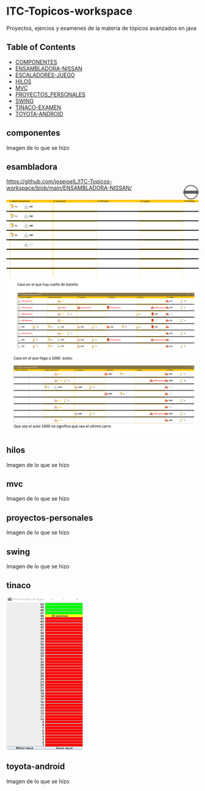 # ITC-Topicos-workspace
Proyectos, ejercios y examenes de la materia de tópicos avanzados en java

## Table of Contents


* [COMPONENTES](#componentes)
* [ENSAMBLADORA-NISSAN](#esambladora)
* [ESCALADORES-JUEGO](#escaladores)
* [HILOS](#hilos)
* [MVC](#mvc)
* [PROYECTOS_PERSONALES](#proyectos-personales)
* [SWING](#swing)
* [TINACO-EXAMEN](#tinaco)
* [TOYOTA-ANDROID](#toyota-android)

## componentes
  Imagen de lo que se hizo

## esambladora
 https://github.com/josejoelL/ITC-Topicos-workspace/blob/main/ENSAMBLADORA-NISSAN/
 <img src="https://github.com/josejoelL/ITC-Topicos-workspace/blob/main/ENSAMBLADORA-NISSAN/nissonpixel.png" alt="NISSON"
       width="40" height="40" align="right">


  ![Alt Text](https://github.com/josejoelL/ITC-Topicos-workspace/blob/main/ENSAMBLADORA-NISSAN/Animation.gif)
   <img src="https://github.com/josejoelL/ITC-Topicos-workspace/blob/main/ENSAMBLADORA-NISSAN/a.png" />
    <img src="https://github.com/josejoelL/ITC-Topicos-workspace/blob/main/ENSAMBLADORA-NISSAN/b.png" />
  
## hilos
  Imagen de lo que se hizo
  
## mvc
  Imagen de lo que se hizo
  
## proyectos-personales
  Imagen de lo que se hizo
  
## swing
  Imagen de lo que se hizo
  
## tinaco
  
 <img src="https://github.com/josejoelL/ITC-Topicos-workspace/blob/main/TINACO-EXAMEN/Animation.gif" width="200" height="400" />
 
## toyota-android
  Imagen de lo que se hizo
